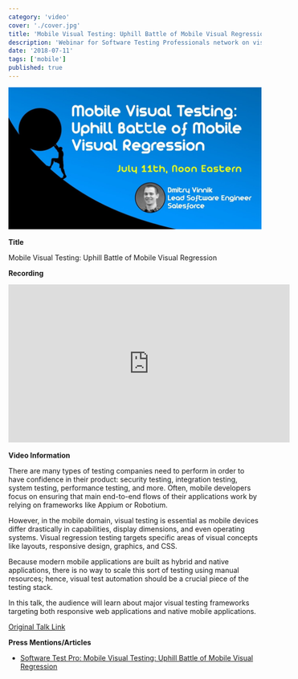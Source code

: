 ```yaml
---
category: 'video'
cover: './cover.jpg'
title: 'Mobile Visual Testing: Uphill Battle of Mobile Visual Regression'
description: 'Webinar for Software Testing Professionals network on visual testing for mobile devices.'
date: '2018-07-11'
tags: ['mobile']
published: true
---
```

![cover](./cover.jpg)

**Title**

Mobile Visual Testing: Uphill Battle of Mobile Visual Regression

**Recording**

<iframe width="560" height="315" src="https://www.youtube.com/embed/8YEDtyXQMAw" title="YouTube video player" frameborder="0" allow="accelerometer; autoplay; clipboard-write; encrypted-media; gyroscope; picture-in-picture" allowfullscreen></iframe>

<br>

**Video Information**

There are many types of testing companies need to perform in order to have confidence in their product: security testing, integration testing, system testing, performance testing, and more. Often, mobile developers focus on ensuring that main end-to-end flows of their applications work by relying on frameworks like Appium or Robotium. 

However, in the mobile domain, visual testing is essential as mobile devices differ drastically in capabilities, display dimensions, and even operating systems. Visual regression testing targets specific areas of visual concepts like layouts, responsive design, graphics, and CSS. 

Because modern mobile applications are built as hybrid and native applications, there is no way to scale this sort of testing using manual resources; hence, visual test automation should be a crucial piece of the testing stack. 

In this talk, the audience will learn about major visual testing frameworks targeting both responsive web applications and native mobile applications.

[Original Talk Link]()

**Press Mentions/Articles**

- [Software Test Pro: Mobile Visual Testing: Uphill Battle of Mobile Visual Regression](https://www.softwaretestpro.com/mobile-visual-testing-uphill-battle-of-mobile-visual-regression/)
